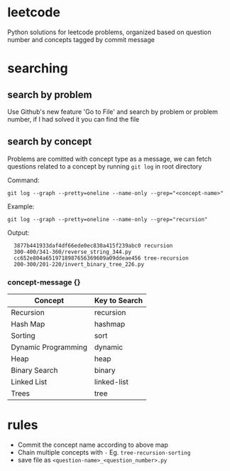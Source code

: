 # leetcode
Python solutions for leetcode problems, organized based on question number and concepts tagged by commit message

# searching

## search by problem 
Use Github's new feature 'Go to File' and search by problem or problem number, if I had solved it you can find the file

## search by concept 
Problems are comitted with concept type as a message, we can fetch questions related to a concept by running ```git log``` 
in root directory <br />

Command: <br />
```
git log --graph --pretty=oneline --name-only --grep="<concept-name>"
```
Example: <br />
```
git log --graph --pretty=oneline --name-only --grep="recursion"
```
Output: 

```
  3877b441933daf4df66ede0ec830a415f239abc0 recursion
  300-400/341-360/reverse_string_344.py
  cc652e804a6519718987656369609a09ddeae456 tree-recursion
  200-300/201-220/invert_binary_tree_226.py
  ```

### concept-message {}
|Concept|Key to Search|
|---|---|
|Recursion|recursion|
|Hash Map|hashmap|
|Sorting|sort|
|Dynamic Programming|dynamic| 
|Heap|heap|
|Binary Search|binary|
|Linked List|linked-list|
|Trees|tree|



# rules
* Commit the concept name according to above map
* Chain multiple concepts with ```-``` Eg. ```tree-recursion-sorting```
* save file as ```<question-name>_<question_number>.py```
